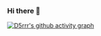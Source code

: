 ### Hi there 👋

 [![D5rrr's github activity graph](https://github-readme-activity-graph.vercel.app/graph?username=d5rrr&bg_color=ffffff&custom_title=提交图表&theme=xcode)](https://github.com/d5rrr/github-readme-activity-graph)

